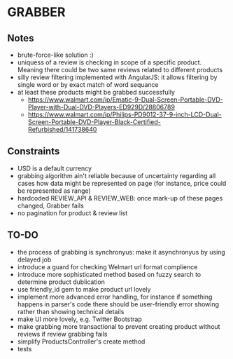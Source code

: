 # GRABBER #

## Notes ##
  * brute-force-like solution :)
  * uniquess of a review is checking in scope of a specific product. Meaning there could be two same reviews related to different products
  * silly review filtering implemented with AngularJS: it allows filtering by single word or by exact match of word sequance
  * at least these products might be grabbed successfully
    * https://www.walmart.com/ip/Ematic-9-Dual-Screen-Portable-DVD-Player-with-Dual-DVD-Players-ED929D/28806789
    * https://www.walmart.com/ip/Philips-PD9012-37-9-inch-LCD-Dual-Screen-Portable-DVD-Player-Black-Certified-Refurbished/141738640

## Constraints ##
  * USD is a default currency
  * grabbing algorithm ain't reliable because of uncertainty regarding all cases how data might be represented on page (for instance, price could be represented as range)
  * hardcoded REVIEW_API & REVIEW_WEB: once mark-up of these pages changed, Grabber fails
  * no pagination for product & review list
  
## TO-DO ##
  * the process of grabbing is synchronyus: make it asynchronyus by using delayed job
  * introduce a guard for checking Welmart url format complience
  * introduce more sophisticated method based on fuzzy search to determine product dublication  
  * use friendly_id gem to make product url lovely
  * implement more advanced error handling, for instance if something happens in parser's code there should be user-friendly error showing rather than showing technical details
  * make UI more lovely, e.g. Twitter Bootstrap
  * make grabbing more transactional to prevent creating product without reviews if review grabbing fails
  * simplify ProductsController's create method 
  * tests


